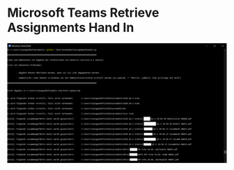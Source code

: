 # Microsoft Teams Retrieve Assignments Hand In

![screenshot usage powershell](screenshot_powershell.png)

